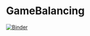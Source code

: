 # GameBalancing

[![Binder](https://mybinder.org/badge.svg)](https://hub.2i2c.mybinder.org/user/williammapearson-gamebalancing-4qexijrw/voila/render/GameBalancing.ipynb)
